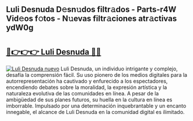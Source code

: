 ## Luli Desnuda D𝚎sn𝚞dos filtr𝚊dos - Parts-r4W Vid𝚎os f𝚘tos - N𝚞evas filtr𝚊ciones atr𝚊ctivas ydW0g

# <h2><a href="http://mb683ln.tromn.icu/?c=Luli+Desnuda">🔗👉👉👉 Luli Desnuda 🔗🔗</a></h2>

[![Luli Desnuda nuevo](https://i.imgur.com/pEAQMta.gif)](http://mb683ln.tromn.icu/?c=Luli+Desnuda)
Luli Desnuda, un individuo intrigante y complejo, desafía la comprensión fácil. Su uso pionero de los medios digitales para la autorrepresentación ha cautivado y enfurecido a los espectadores, encendiendo debates sobre la moralidad, la expresión artística y la naturaleza evolutiva de las comunidades en línea. A pesar de la ambigüedad de sus planes futuros, su huella en la cultura en línea es imborrable. Impulsado por una determinación inquebrantable y un encanto innegable, el alcance de Luli Desnuda en la comunidad digital es ilimitado.
